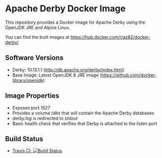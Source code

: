 # Apache Derby Docker Image
This repository provides a Docker image for Apache Derby using the OpenJDK JRE and Alpine Linux.

You can find the built images at https://hub.docker.com/r/az82/docker-derby/.

## Software Versions
* Derby: 10.13.1.1 (http://db.apache.org/derby/index.html)
* Base Image: Latest OpenJDK 8 JRE image (https://github.com/docker-library/openjdk)

## Image Properties
* Exposes port _1527_
* Provides a volume _/dbs_ that will contain the Apache Derby databases
* _derby.log_ is redirected to _stdout_
* Basic health check that verifies that Derby is attached to the listen port

## Build Status
* [Travis CI: ![Build Status](https://travis-ci.org/az82/docker-derby.svg?branch=master)](https://travis-ci.org/az82/docker-derby)
